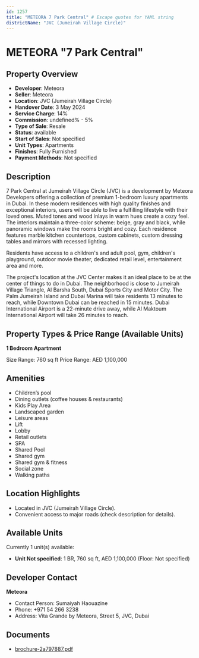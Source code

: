 ```yaml
---
id: 1257
title: "METEORA 7 Park Central" # Escape quotes for YAML string
districtName: "JVC (Jumeirah Village Circle)"
---
```


# METEORA "7 Park Central"

## Property Overview
- **Developer**: Meteora
- **Seller**: Meteora
- **Location**: JVC (Jumeirah Village Circle)
- **Handover Date**: 3 May 2024
- **Service Charge**: 14%
- **Commission**: undefined% - 5%
- **Type of Sale**: Resale
- **Status**: available
- **Start of Sales**: Not specified
- **Unit Types**: Apartments
- **Finishes**: Fully Furnished
- **Payment Methods**: Not specified

## Description
7 Park Central at Jumeirah Village Circle (JVC) is a development by Meteora Developers offering a collection of premium 1-bedroom luxury apartments in Dubai. In these modern residences with high quality finishes and exceptional interiors, users will be able to live a fulfilling lifestyle with their loved ones. Muted tones and wood inlays in warm hues create a cozy feel. The interiors maintain a three-color scheme: beige, gray and black, while panoramic windows make the rooms bright and cozy. Each residence features marble kitchen countertops, custom cabinets, custom dressing tables and mirrors with recessed lighting. 

Residents have access to a children's and adult pool, gym, children's playground, outdoor movie theater, dedicated retail level, entertainment area and more. 

The project's location at the JVC Center makes it an ideal place to be at the center of things to do in Dubai. The neighborhood is close to Jumeirah Village Triangle, Al Barsha South, Dubai Sports City and Motor City. The Palm Jumeirah Island and Dubai Marina will take residents 13 minutes to reach, while Downtown Dubai can be reached in 15 minutes. Dubai International Airport is a 22-minute drive away, while Al Maktoum International Airport will take 26 minutes to reach.

## Property Types & Price Range (Available Units)
**1 Bedroom Apartment**

Size Range: 760 sq ft
Price Range: AED 1,100,000

## Amenities
- Children’s pool
- Dining outlets  (coffee houses & restaurants)
- Kids Play Area
- Landscaped garden
- Leisure areas
- Lift
- Lobby
- Retail outlets
- SPA
- Shared Pool
- Shared gym
- Shared gym & fitness
- Social zone
- Walking paths

## Location Highlights
- Located in JVC (Jumeirah Village Circle).
- Convenient access to major roads (check description for details).

## Available Units
Currently 1 unit(s) available:
- **Unit Not specified**: 1 BR, 760 sq ft, AED 1,100,000 (Floor: Not specified)

## Developer Contact
**Meteora**
- Contact Person: Sumaiyah Haouazine
- Phone: +971 54 266 3238
- Address: Vita Grande by Meteora, Street 5, JVC, Dubai

## Documents
- [brochure-2a797887.pdf](https://cdn.geniemap.net/2024/03/03/DGrzdUOrZ0mFEUGPRpRviw6g2GVV7XIVqrMIhrqy.pdf)

